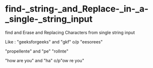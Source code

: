 # find-_string-_and_Replace-_in-_a-_single-_string_input
find and Erase and Replacing Characters from single string input


Like : "geeksforgeeks" and "gkf"
o/p "eesorees"

"propellente" and "pe"
"rollnte"

"how are you" and "ha"
o/p"ow re you"
